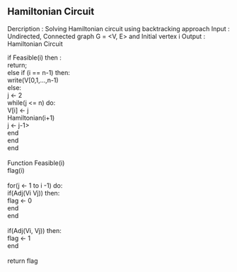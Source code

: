 ## Hamiltonian Circuit
Dercription : Solving Hamiltonian circuit using backtracking approach
Input : Undirected, Connected graph G = <V, E> and Initial vertex i
Output : Hamiltonian Circuit

if Feasible(i) then :</br>
  return;<br>
else if (i == n-1) then:</br>
  write(V[0,1,...,n-1)</br>
else:</br>
  j <- 2</br>
while(j <= n) do:</br>
  V[i] <- j</br>
  Hamiltonian(i+1)</br>
  j <- j-1></br>
 end</br>
 end</br>
 end</br>
 </br>
Function Feasible(i)</br>
  flag(i)</br>
 </br>
for(j <- 1 to i -1) do:</br>
  if(Adj(Vi Vj)) then:</br>
    flag <- 0</br>
  end</br>
end</br>
</br>
if(Adj(Vi, Vj)) then:</br>
  flag <- 1</br>
end</br>
</br>
return flag</br>
